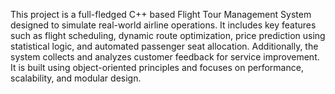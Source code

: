This project is a full-fledged C++ based Flight Tour Management System designed to simulate real-world airline operations. It includes key features such as flight scheduling, dynamic route optimization, price prediction using statistical logic, and automated passenger seat allocation. Additionally, the system collects and analyzes customer feedback for service improvement. It is built using object-oriented principles and focuses on performance, scalability, and modular design.
